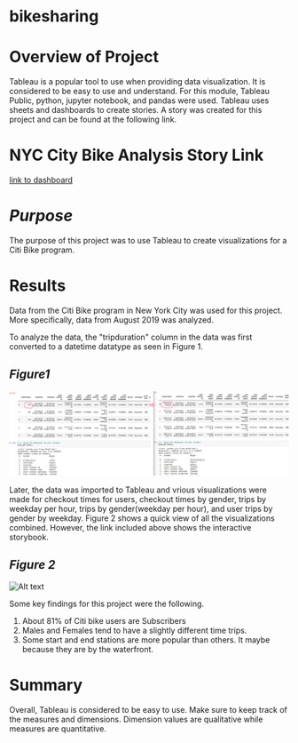 # bikesharing
# Overview of Project
Tableau is a popular tool to use when providing data visualization.  It is considered to be easy to use and understand. For this module, Tableau Public, python, jupyter notebook, and pandas were used.  Tableau uses sheets and dashboards to create stories.  A story was created for this project and can be found at the following link.

# NYC City Bike Analysis Story Link
[link to dashboard](https://public.tableau.com/app/profile/ludivina.lemay "link to dashboard")

# *Purpose*
The purpose of this project was to use Tableau to create visualizations for a Citi Bike program.

# Results
Data from the Citi Bike program in New York City was used for this project.  More specifically, data from August 2019 was analyzed.

To analyze the data, the "tripduration" column in the data was first converted to a datetime datatype as seen in Figure 1.

## *Figure1*

![Alt text](both.png)

Later, the data was imported to Tableau and vrious visualizations were made for checkout times for users, checkout times by gender, trips by weekday per hour, trips by gender(weekday per hour), and user trips by gender by weekday. Figure 2 shows a quick view of all the visualizations combined.  However, the link included above shows the interactive storybook. 

## *Figure 2*

![Alt text](Resources/all.png)

Some key findings for this project were the following.
1. About 81% of Citi bike users are Subscribers
2. Males and Females tend to have a slightly different time trips.
3. Some start and end stations are more popular than others.  It maybe because they are by the waterfront. 

# Summary
Overall, Tableau is considered to be easy to use.  Make sure to keep track of the measures and dimensions.  Dimension values are qualitative while measures are quantitative. 
